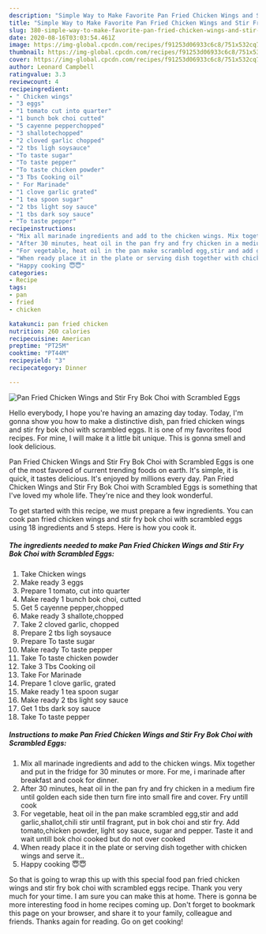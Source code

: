 ```yaml
---
description: "Simple Way to Make Favorite Pan Fried Chicken Wings and Stir Fry Bok Choi with Scrambled Eggs"
title: "Simple Way to Make Favorite Pan Fried Chicken Wings and Stir Fry Bok Choi with Scrambled Eggs"
slug: 380-simple-way-to-make-favorite-pan-fried-chicken-wings-and-stir-fry-bok-choi-with-scrambled-eggs
date: 2020-08-16T03:03:54.461Z
image: https://img-global.cpcdn.com/recipes/f91253d06933c6c8/751x532cq70/pan-fried-chicken-wings-and-stir-fry-bok-choi-with-scrambled-eggs-recipe-main-photo.jpg
thumbnail: https://img-global.cpcdn.com/recipes/f91253d06933c6c8/751x532cq70/pan-fried-chicken-wings-and-stir-fry-bok-choi-with-scrambled-eggs-recipe-main-photo.jpg
cover: https://img-global.cpcdn.com/recipes/f91253d06933c6c8/751x532cq70/pan-fried-chicken-wings-and-stir-fry-bok-choi-with-scrambled-eggs-recipe-main-photo.jpg
author: Leonard Campbell
ratingvalue: 3.3
reviewcount: 4
recipeingredient:
- " Chicken wings"
- "3 eggs"
- "1 tomato cut into quarter"
- "1 bunch bok choi cutted"
- "5 cayenne pepperchopped"
- "3 shallotechopped"
- "2 cloved garlic chopped"
- "2 tbs ligh soysauce"
- "To taste sugar"
- "To taste pepper"
- "To taste chicken powder"
- "3 Tbs Cooking oil"
- " For Marinade"
- "1 clove garlic grated"
- "1 tea spoon sugar"
- "2 tbs light soy sauce"
- "1 tbs dark soy sauce"
- "To taste pepper"
recipeinstructions:
- "Mix all marinade ingredients and add to the chicken wings. Mix together and put in the fridge for 30 minutes or more. For me, i marinade after breakfast and cook for dinner."
- "After 30 minutes, heat oil in the pan fry and fry chicken in a medium fire until golden each side then turn fire into small fire and cover. Fry untill cook"
- "For vegetable, heat oil in the pan make scrambled egg,stir and add garlic,shallot,chili stir until fragrant, put in bok choi and stir fry. Add tomato,chicken powder, light soy sauce, sugar and pepper. Taste it and wait untill bok choi cooked but do not over cooked"
- "When ready place it in the plate or serving dish together with chicken wings and serve it.."
- "Happy cooking 😇😇"
categories:
- Recipe
tags:
- pan
- fried
- chicken

katakunci: pan fried chicken 
nutrition: 260 calories
recipecuisine: American
preptime: "PT25M"
cooktime: "PT44M"
recipeyield: "3"
recipecategory: Dinner

---
```



![Pan Fried Chicken Wings and Stir Fry Bok Choi with Scrambled Eggs](https://img-global.cpcdn.com/recipes/f91253d06933c6c8/751x532cq70/pan-fried-chicken-wings-and-stir-fry-bok-choi-with-scrambled-eggs-recipe-main-photo.jpg)

Hello everybody, I hope you're having an amazing day today. Today, I'm gonna show you how to make a distinctive dish, pan fried chicken wings and stir fry bok choi with scrambled eggs. It is one of my favorites food recipes. For mine, I will make it a little bit unique. This is gonna smell and look delicious.



Pan Fried Chicken Wings and Stir Fry Bok Choi with Scrambled Eggs is one of the most favored of current trending foods on earth. It's simple, it is quick, it tastes delicious. It's enjoyed by millions every day. Pan Fried Chicken Wings and Stir Fry Bok Choi with Scrambled Eggs is something that I've loved my whole life. They're nice and they look wonderful.


To get started with this recipe, we must prepare a few ingredients. You can cook pan fried chicken wings and stir fry bok choi with scrambled eggs using 18 ingredients and 5 steps. Here is how you cook it.

##### The ingredients needed to make Pan Fried Chicken Wings and Stir Fry Bok Choi with Scrambled Eggs:

1. Take  Chicken wings
1. Make ready 3 eggs
1. Prepare 1 tomato, cut into quarter
1. Make ready 1 bunch bok choi, cutted
1. Get 5 cayenne pepper,chopped
1. Make ready 3 shallote,chopped
1. Take 2 cloved garlic, chopped
1. Prepare 2 tbs ligh soysauce
1. Prepare To taste sugar
1. Make ready To taste pepper
1. Take To taste chicken powder
1. Take 3 Tbs Cooking oil
1. Take  For Marinade
1. Prepare 1 clove garlic, grated
1. Make ready 1 tea spoon sugar
1. Make ready 2 tbs light soy sauce
1. Get 1 tbs dark soy sauce
1. Take To taste pepper




##### Instructions to make Pan Fried Chicken Wings and Stir Fry Bok Choi with Scrambled Eggs:

1. Mix all marinade ingredients and add to the chicken wings. Mix together and put in the fridge for 30 minutes or more. For me, i marinade after breakfast and cook for dinner.
1. After 30 minutes, heat oil in the pan fry and fry chicken in a medium fire until golden each side then turn fire into small fire and cover. Fry untill cook
1. For vegetable, heat oil in the pan make scrambled egg,stir and add garlic,shallot,chili stir until fragrant, put in bok choi and stir fry. Add tomato,chicken powder, light soy sauce, sugar and pepper. Taste it and wait untill bok choi cooked but do not over cooked
1. When ready place it in the plate or serving dish together with chicken wings and serve it..
1. Happy cooking 😇😇




So that is going to wrap this up with this special food pan fried chicken wings and stir fry bok choi with scrambled eggs recipe. Thank you very much for your time. I am sure you can make this at home. There is gonna be more interesting food in home recipes coming up. Don't forget to bookmark this page on your browser, and share it to your family, colleague and friends. Thanks again for reading. Go on get cooking!
